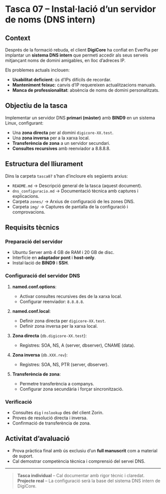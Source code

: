 # Tasca 07 – Instal·lació d’un servidor de noms (DNS intern)

## Context

Després de la formació rebuda, el client **DigiCore** ha confiat en EverPia per implantar un **sistema DNS intern** que permeti accedir als seus serveis mitjançant noms de domini amigables, en lloc d’adreces IP.

Els problemes actuals inclouen:

- **Usabilitat deficient**: ús d’IPs difícils de recordar.
- **Manteniment feixuc**: canvis d’IP requereixen actualitzacions manuals.
- **Manca de professionalitat**: absència de noms de domini personalitzats.

## Objectiu de la tasca

Implementar un servidor DNS **primari (màster)** amb **BIND9** en un sistema Linux, configurant:

- Una **zona directa** per al domini `digicore-XX.test`.
- Una **zona inversa** per a la xarxa local.
- **Transferència de zona** a un servidor secundari.
- **Consultes recursives** amb reenviador a 8.8.8.8.

## Estructura del lliurament

Dins la carpeta `tasca07` s’han d’incloure els següents arxius:

- `README.md` → Descripció general de la tasca (aquest document).
- `dns_configuracio.md` → Documentació tècnica amb captures i explicacions.
- Carpeta `zones/` → Arxius de configuració de les zones DNS.
- Carpeta `img/` → Captures de pantalla de la configuració i comprovacions.

## Requisits tècnics

### Preparació del servidor

- Ubuntu Server amb 4 GB de RAM i 20 GB de disc.
- Interfície en **adaptador pont** i **host-only**.
- Instal·lació de **BIND9** i **SSH**.

### Configuració del servidor DNS

1. **named.conf.options**:
   - Activar consultes recursives des de la xarxa local.
   - Configurar reenviador: `8.8.8.8`.

2. **named.conf.local**:
   - Definir zona directa per `digicore-XX.test`.
   - Definir zona inversa per la xarxa local.

3. **Zona directa** (`db.digicore-XX.test`):
   - Registres: SOA, NS, A (server, dbserver), CNAME (data).

4. **Zona inversa** (`db.XXX.rev`):
   - Registres: SOA, NS, PTR (server, dbserver).

5. **Transferència de zona**:
   - Permetre transferència a companys.
   - Configurar zona secundària i forçar sincronització.

### Verificació

- Consultes `dig` i `nslookup` des del client Zorin.
- Proves de resolució directa i inversa.
- Confirmació de transferència de zona.

## Activitat d’avaluació

- Prova pràctica final amb ús exclusiu d’un **full manuscrit** com a material de suport.
- Cal demostrar competència tècnica i comprensió del servei DNS.

---

> **Tasca individual** – Cal documentar amb rigor tècnic i claredat.  
> **Projecte real** – La configuració serà la base del sistema DNS intern de DigiCore.
